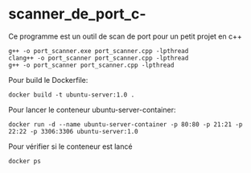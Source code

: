 # scanner_de_port_c-
Ce programme est un outil de scan de port pour un petit projet en c++

    g++ -o port_scanner.exe port_scanner.cpp -lpthread
    clang++ -o port_scanner port_scanner.cpp -lpthread
    g++ -o port_scanner port_scanner.cpp -lpthread
    
Pour build le Dockerfile:


    docker build -t ubuntu-server:1.0 .

Pour lancer le conteneur ubuntu-server-container:

    docker run -d --name ubuntu-server-container -p 80:80 -p 21:21 -p 22:22 -p 3306:3306 ubuntu-server:1.0

Pour vérifier si le conteneur est lancé

    docker ps